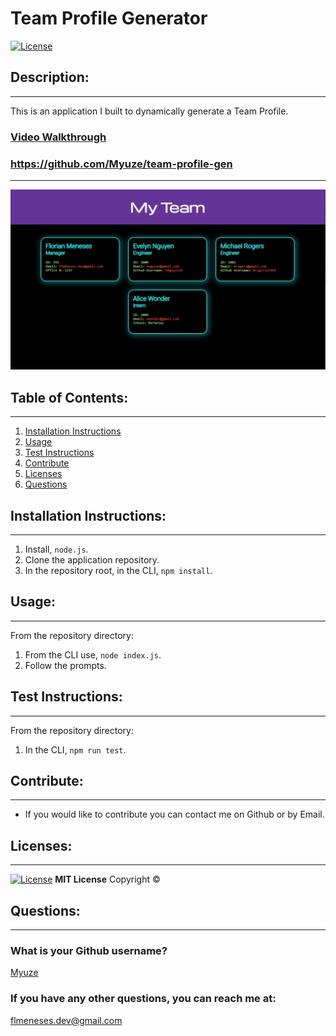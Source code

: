 # Team Profile Generator
[![License](https://img.shields.io/badge/License-MIT-yellow.svg)](https://opensource.org/licenses/MIT)

## Description:

---
This is an application I built to dynamically generate a Team Profile.
### [Video Walkthrough](https://drive.google.com/file/d/1INl1lZIC6A9p9A48CA_0fosg8XgCDG3s/view)
### https://github.com/Myuze/team-profile-gen
---
![Team Profile](team_profile.jpg)

## Table of Contents:

---
1. [Installation Instructions](#installation-instructions)
2. [Usage](#usage)
3. [Test Instructions](#test-instructions)
4. [Contribute](#contribute)
5. [Licenses](#licenses)
6. [Questions](#questions)

## Installation Instructions:

---
1. Install, `node.js`.
2. Clone the application repository.
3. In the repository root, in the CLI, `npm install`.


## Usage:

---
From the repository directory:
1. From the CLI use, `node index.js`.
2. Follow the prompts.

## Test Instructions:

---
From the repository directory:
1. In the CLI, `npm run test`.

## Contribute:

---
- If you would like to contribute you can contact me on Github or by Email.

## Licenses:

---
[![License](https://img.shields.io/badge/License-MIT-yellow.svg)](https://opensource.org/licenses/MIT)
**MIT License**
Copyright &#169; <YEAR> <NAME>

## Questions:

---

### What is your Github username?

[Myuze](https://github.com/Myuze)

### If you have any other questions, you can reach me at:

[flmeneses.dev@gmail.com](mailto:flmeneses.dev@gmail.com)
